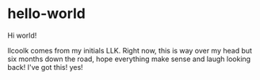 # hello-world

Hi world!

llcoolk comes from my initials LLK.
Right now, this is way over my head but six months down the road, hope everything make sense and laugh looking back!
I've got this! yes!

